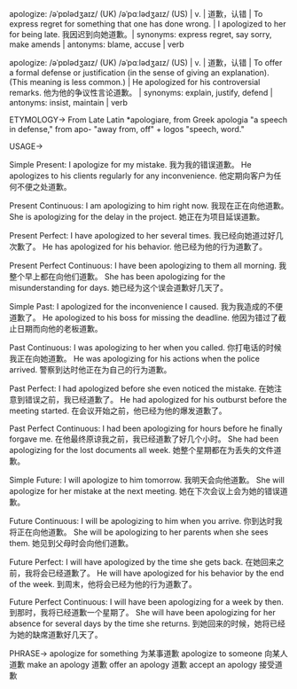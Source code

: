 apologize: /əˈpɒlədʒaɪz/ (UK) /əˈpɑːlədʒaɪz/ (US) | v. | 道歉，认错 | To express regret for something that one has done wrong. | I apologized to her for being late. 我因迟到向她道歉。| synonyms: express regret, say sorry, make amends | antonyms:  blame, accuse | verb

apologize: /əˈpɒlədʒaɪz/ (UK) /əˈpɑːlədʒaɪz/ (US) | v. | 道歉，认错 | To offer a formal defense or justification (in the sense of giving an explanation). (This meaning is less common.) | He apologized for his controversial remarks. 他为他的争议性言论道歉。 | synonyms: explain, justify, defend | antonyms:  insist, maintain | verb


ETYMOLOGY->
From Late Latin *apologiare, from Greek apologia "a speech in defense," from apo- "away from, off" + logos "speech, word."

USAGE->

Simple Present:
I apologize for my mistake. 我为我的错误道歉。
He apologizes to his clients regularly for any inconvenience. 他定期向客户为任何不便之处道歉。

Present Continuous:
I am apologizing to him right now. 我现在正在向他道歉。
She is apologizing for the delay in the project. 她正在为项目延误道歉。

Present Perfect:
I have apologized to her several times. 我已经向她道过好几次歉了。
He has apologized for his behavior. 他已经为他的行为道歉了。

Present Perfect Continuous:
I have been apologizing to them all morning. 我整个早上都在向他们道歉。
She has been apologizing for the misunderstanding for days. 她已经为这个误会道歉好几天了。

Simple Past:
I apologized for the inconvenience I caused. 我为我造成的不便道歉了。
He apologized to his boss for missing the deadline. 他因为错过了截止日期而向他的老板道歉。

Past Continuous:
I was apologizing to her when you called. 你打电话的时候我正在向她道歉。
He was apologizing for his actions when the police arrived. 警察到达时他正在为自己的行为道歉。

Past Perfect:
I had apologized before she even noticed the mistake. 在她注意到错误之前，我已经道歉了。
He had apologized for his outburst before the meeting started. 在会议开始之前，他已经为他的爆发道歉了。

Past Perfect Continuous:
I had been apologizing for hours before he finally forgave me. 在他最终原谅我之前，我已经道歉了好几个小时。
She had been apologizing for the lost documents all week. 她整个星期都在为丢失的文件道歉。

Simple Future:
I will apologize to him tomorrow. 我明天会向他道歉。
She will apologize for her mistake at the next meeting. 她在下次会议上会为她的错误道歉。

Future Continuous:
I will be apologizing to him when you arrive. 你到达时我将正在向他道歉。
She will be apologizing to her parents when she sees them. 她见到父母时会向他们道歉。

Future Perfect:
I will have apologized by the time she gets back. 在她回来之前，我将会已经道歉了。
He will have apologized for his behavior by the end of the week. 到周末，他将会已经为他的行为道歉了。

Future Perfect Continuous:
I will have been apologizing for a week by then. 到那时，我将已经道歉一个星期了。
She will have been apologizing for her absence for several days by the time she returns. 到她回来的时候，她将已经为她的缺席道歉好几天了。


PHRASE->
apologize for something  为某事道歉
apologize to someone  向某人道歉
make an apology  道歉
offer an apology  道歉
accept an apology  接受道歉

